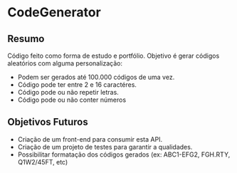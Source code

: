 # CodeGenerator
## Resumo
Código feito como forma de estudo e portfólio. Objetivo é gerar códigos aleatórios com alguma personalização:
* Podem ser gerados até 100.000 códigos de uma vez.
* Código pode ter entre 2 e 16 caractéres.
* Código pode ou não repetir letras.
* Código pode ou não conter números

## Objetivos Futuros
* Criação de um front-end para consumir esta API.
* Criação de um projeto de testes para garantir a qualidades.
* Possibilitar formatação dos códigos gerados (ex: ABC1-EFG2, FGH.RTY, Q1W2/45FT, etc)
